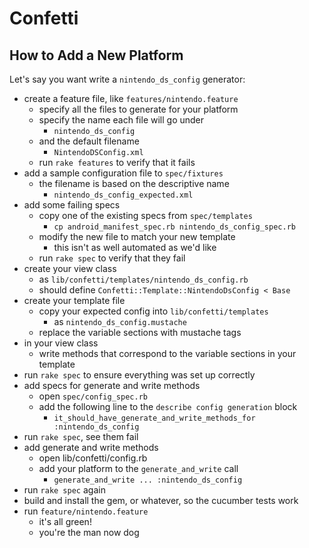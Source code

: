 # Confetti

## How to Add a New Platform

Let's say you want write a `nintendo_ds_config` generator:

* create a feature file, like `features/nintendo.feature`
  * specify all the files to generate for your platform
  * specify the name each file will go under
    * `nintendo_ds_config`
  * and the default filename
    * `NintendoDSConfig.xml`
  * run `rake features` to verify that it fails
* add a sample configuration file to `spec/fixtures`
  * the filename is based on the descriptive name
    * `nintendo_ds_config_expected.xml`
* add some failing specs
  * copy one of the existing specs from `spec/templates`
    * `cp android_manifest_spec.rb nintendo_ds_config_spec.rb`
  * modify the new file to match your new template
    * this isn't as well automated as we'd like
  * run `rake spec` to verify that they fail
* create your view class
  * as `lib/confetti/templates/nintendo_ds_config.rb`
  * should define `Confetti::Template::NintendoDsConfig < Base`
* create your template file
  * copy your expected config into `lib/confetti/templates`
    * as `nintendo_ds_config.mustache`
  * replace the variable sections with mustache tags
* in your view class
  * write methods that correspond to the variable sections in your template
* run `rake spec` to ensure everything was set up correctly
* add specs for generate and write methods
  * open `spec/config_spec.rb`
  * add the following line to the `describe config generation` block
    * `it_should_have_generate_and_write_methods_for :nintendo_ds_config`
* run `rake spec`, see them fail
* add generate and write methods
  * open lib/confetti/config.rb
  * add your platform to the `generate_and_write` call
    * `generate_and_write ... :nintendo_ds_config`
* run `rake spec` again
* build and install the gem, or whatever, so the cucumber tests work
* run `feature/nintendo.feature`
  * it's all green!
  * you're the man now dog
